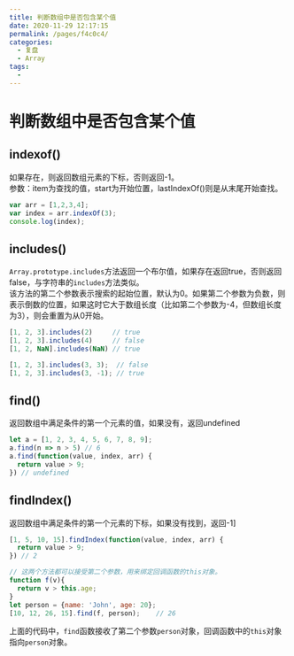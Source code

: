 ```yaml
---
title: 判断数组中是否包含某个值
date: 2020-11-29 12:17:15
permalink: /pages/f4c0c4/
categories: 
  - 复盘
  - Array
tags: 
  - 
---
```

# 判断数组中是否包含某个值

## indexof()
如果存在，则返回数组元素的下标，否则返回-1。 <br>
参数：item为查找的值，start为开始位置，lastIndexOf()则是从末尾开始查找。
```js
var arr = [1,2,3,4];
var index = arr.indexOf(3);
console.log(index);
```

## includes()
`Array.prototype.includes`方法返回一个布尔值，如果存在返回true，否则返回false，与字符串的`includes`方法类似。 <br>
该方法的第二个参数表示搜索的起始位置，默认为0。如果第二个参数为负数，则表示倒数的位置，如果这时它大于数组长度（比如第二个参数为-4，但数组长度为3），则会重置为从0开始。
```js
[1, 2, 3].includes(2)     // true
[1, 2, 3].includes(4)     // false
[1, 2, NaN].includes(NaN) // true

[1, 2, 3].includes(3, 3);  // false
[1, 2, 3].includes(3, -1); // true
```
## find()
返回数组中满足条件的第一个元素的值，如果没有，返回undefined
```js
let a = [1, 2, 3, 4, 5, 6, 7, 8, 9];
a.find(n => n > 5) // 6
a.find(function(value, index, arr) {
  return value > 9;
}) // undefined
```
## findIndex()
返回数组中满足条件的第一个元素的下标，如果没有找到，返回-1]
```js
[1, 5, 10, 15].findIndex(function(value, index, arr) {
  return value > 9;
}) // 2

// 这两个方法都可以接受第二个参数，用来绑定回调函数的this对象。
function f(v){
  return v > this.age;
}
let person = {name: 'John', age: 20};
[10, 12, 26, 15].find(f, person);    // 26
```
上面的代码中，`find`函数接收了第二个参数`person`对象，回调函数中的`this`对象指向`person`对象。







